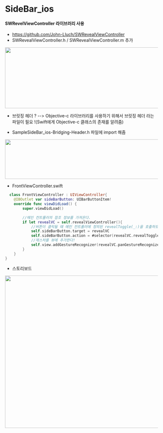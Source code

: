 # SideBar_ios

#### SWRevelViewController 라이브러리 사용
- https://github.com/John-Lluch/SWRevealViewController 
- SWRevealViewController.h / SWRevealViewController.m 추가
<div>
<img width="600" height="200"src="https://user-images.githubusercontent.com/30828236/54476834-037d5700-4845-11e9-9be3-fe82d86ff870.png"/>
</div>


- 브릿징 헤더 ?
--> Objective-c 라이브러리를 사용하기 위해서 브릿징 헤더 라는 파일이 필요 !(Swift에게 Objective-c 클래스의 존재를 알려줌)

- SampleSideBar_ios-Bridging-Header.h 파일에 import 해줌
<div>
<img width ="600" height="130"src="https://user-images.githubusercontent.com/30828236/54476914-075da900-4846-11e9-8336-6cdb1ea38d95.png"/>
</div>

- FrontViewController.swift

```swift
  class FrontViewController : UIViewController{
    @IBOutlet var sideBarButton: UIBarButtonItem!
    override func viewDidLoad() {
        super.viewDidLoad()
        
        //메인 컨트롤러의 참조 정보를 가져온다.
        if let revealVC = self.revealViewController(){
            //버튼이 클릭될 때 메인 컨트롤러에 정의된 revealToggle(_:)을 호출하도록 정의한다
            self.sideBarButton.target = revealVC
            self.sideBarButton.action = #selector(revealVC.revealToggle(_:))
            //제스처를 뷰에 추가한다!
            self.view.addGestureRecognizer(revealVC.panGestureRecognizer())
        }
    }
}
```


- 스토리보드
<div>
  <img width ="600" height ="500"src="https://user-images.githubusercontent.com/30828236/54477207-fd897500-4848-11e9-90ca-9e0b69ef160c.png"/>
</div>
